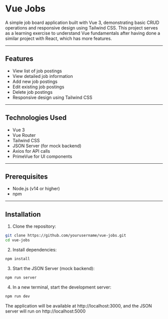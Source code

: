 # Vue Jobs

A simple job board application built with Vue 3, demonstrating basic CRUD operations and responsive design using Tailwind CSS. This project serves as a learning exercise to understand Vue fundamentals after having done a similar project with React, which has more features. 

---

## Features

- View list of job postings
- View detailed job information
- Add new job postings
- Edit existing job postings
- Delete job postings
- Responsive design using Tailwind CSS

---

## Technologies Used

- Vue 3
- Vue Router
- Tailwind CSS
- JSON Server (for mock backend)
- Axios for API calls
- PrimeVue for UI components

---

## Prerequisites

- Node.js (v14 or higher)
- npm

---

## Installation

1. Clone the repository:
```sh
git clone https://github.com/yourusername/vue-jobs.git
cd vue-jobs
```
2. Install dependencies:
```sh
npm install
```
3. Start the JSON Server (mock backend):
```sh
npm run server
```
4. In a new terminal, start the development server:
```sh
npm run dev
```
The application will be available at http://localhost:3000, and the JSON server will run on http://localhost:5000
